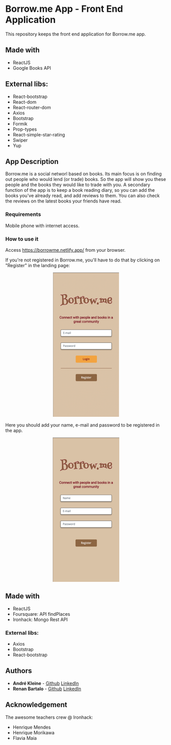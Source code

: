 # Borrow.me App - Front End Application

This repository keeps the front end application for Borrow.me app.

## Made with

- ReactJS
- Google Books API

## External libs:

- React-bootstrap
- React-dom
- React-router-dom
- Axios
- Bootstrap
- Formik
- Prop-types
- React-simple-star-rating
- Swiper
- Yup

## App Description

Borrow.me is a social networl based on books. Its main focus is on finding out people who would lend (or trade) books. So the app will show you these people and the books they would like to trade with you.
A secondary function of the app is to keep a book reading diary, so you can add the books you've already read, and add reviews to them.
You can also check the reviews on the latest books your friends have read.

### Requirements

Mobile phone with internet access.

### How to use it

Access https://borrowme.netlify.app/ from your browser.

If you're not registered in Borrow.me, you'll have to do that by clicking on "Register" in the landing page:

<div align="center">
<img src="https://github.com/andrekleine/borrow.me-react/blob/main/src/components/misc/images/readme/login.png" alt="app screen" height="450"/>

</div>

Here you should add your name, e-mail and password to be registered in the app.

<div align="center">
<img src="https://github.com/andrekleine/borrow.me-react/blob/main/src/components/misc/images/readme/register.png" alt="app screen" height="450"/>
</div>

## Made with

- ReactJS
- Foursquare: API findPlaces
- Ironhack: Mongo Rest API

### External libs:

- Axios
- Bootstrap
- React-bootstrap

## Authors

- **André Kleine** - [Github](https://github.com/andrekleine) [LinkedIn](https://www.linkedin.com/in/andre-kleine-/)
- **Renan Bartalo** - [Github](https://github.com/RenanBartalo) [LinkedIn](https://www.linkedin.com/in/renan-bartalo-51709b8a/)

## Acknowledgement

The awesome teachers crew @ Ironhack:

- Henrique Mendes
- Henrique Morikawa
- Flavia Maia
